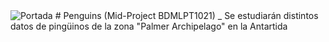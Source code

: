 <img src=mid_project\img\pin.jpg alt= "Portada">
# Penguins (Mid-Project BDMLPT1021)
_ Se estudiarán distintos datos de pingüinos de la zona "Palmer Archipelago" en la Antartida